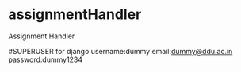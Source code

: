 # assignmentHandler
Assignment Handler

#SUPERUSER for django
username:dummy
email:dummy@ddu.ac.in
password:dummy1234